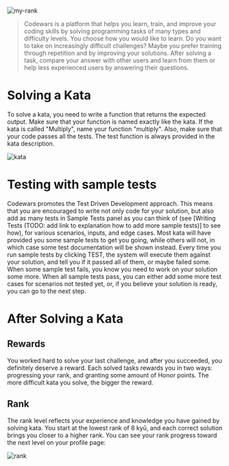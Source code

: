 ![my-rank](https://www.codewars.com/users/%20SeaMmMm/badges/large)

> Codewars is a platform that helps you learn, train, and improve your coding skills by solving programming tasks of many types and difficulty levels. You choose how you would like to learn. Do you want to take on increasingly difficult challenges? Maybe you prefer training through repetition and by improving your solutions. After solving a task, compare your answer with other users and learn from them or help less experienced users by answering their questions.

# Solving a Kata

To solve a kata, you need to write a function that returns the expected output. Make sure that your function is named exactly like the kata. If the kata is called "Multiply", name your function "multiply". Also, make sure that your code passes all the tests. The test function is always provided in the kata description.

![kata](https://docs.codewars.com/assets/images/solving_03_trainer_dark-0fe166a1dceaf66f0b2f3a0f7ea76bab.png#gh-dark-mode-only)

# Testing with sample tests

Codewars promotes the Test Driven Development approach. This means that you are encouraged to write not only code for your solution, but also add as many tests in Sample Tests panel as you can think of (see [Writing Tests (TODO: add link to explanation how to add more sample tests)] to see how), for various scenarios, inputs, and edge cases. Most kata will have provided you some sample tests to get you going, while others will not, in which case some test documentation will be shown instead. Every time you run sample tests by clicking TEST, the system will execute them against your solution, and tell you if it passed all of them, or maybe failed some. When some sample test fails, you know you need to work on your solution some more. When all sample tests pass, you can either add some more test cases for scenarios not tested yet, or, if you believe your solution is ready, you can go to the next step.

# After Solving a Kata

## Rewards

You worked hard to solve your last challenge, and after you succeeded, you definitely deserve a reward. Each solved tasks rewards you in two ways: progressing your rank, and granting some amount of Honor points. The more difficult kata you solve, the bigger the reward.

## Rank

The rank level reflects your experience and knowledge you have gained by solving kata. You start at the lowest rank of 8 kyū, and each correct solution brings you closer to a higher rank. You can see your rank progress toward the next level on your profile page:

![rank](https://docs.codewars.com/assets/images/solving_01_rank-progress_dark-637af700a58cb2d374b33318132e7458.png#gh-dark-mode-only)
